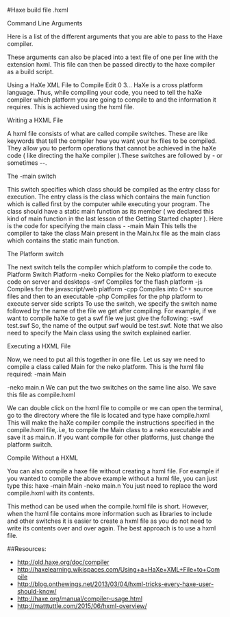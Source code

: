 #Haxe build file .hxml

Command Line Arguments

Here is a list of the different arguments that you are able to pass to the Haxe compiler.

These arguments can also be placed into a text file of one per line with the extension hxml. This file can then be passed directly to the haxe compiler as a build script.



Using a HaXe XML File to Compile  Edit 0 3…
HaXe is a cross platform language. Thus, while compiling your code, you need to tell the haXe compiler which platform you are going to compile to and the information it requires. This is achieved using the hxml file.

Writing a HXML File

A hxml file consists of what are called compile switches. These are like keywords that tell the compiler how you want your hx files to be compiled. They allow you to perform operations that cannot be achieved in the haXe code ( like directing the haXe compiler ).These switches are followed by - or sometimes --. 


The -main switch

This switch specifies which class should be compiled as the entry class for execution. The entry class is the class which contains the main function which is called first by the computer while executing your program. The class should have a static main function as its member ( we declared this kind of main function in the last lesson of the Getting Started chapter ).
Here is the code for specifying the main class -
-main Main
This tells the compiler to take the class Main present in the Main.hx file as the main class which contains the static main function.

The Platform switch

The next switch tells the compiler which platform to compile the code to.
Platform Switch
Platform
-neko
Compiles for the Neko platform to
execute code on server and desktops
-swf
Compiles for the flash platform
-js
Compiles for the javascript/web platform
-cpp
Compiles into C++ source files and then
to an executable
-php
Compiles for the php platform to execute
server side scripts
To use the switch, we specify the switch name followed by the name of the file we get after compiling. For example, if we want to compile haXe to get a swf file we just give the following:
-swf test.swf
So, the name of the output swf would be test.swf. Note that we also need to specify the Main class using the switch explained earlier.

Executing a HXML File

Now, we need to put all this together in one file. Let us say we need to compile a class called Main for the neko platform. This is the hxml file required:
-main Main
 
-neko main.n
We can put the two switches on the same line also. We save this file as compile.hxml

We can double click on the hxml file to compile or we can open the terminal, go to the directory where the file is located and type
haxe compile.hxml
This will make the haXe compiler compile the instructions specified in the compile.hxml file,.i.e, to compile the Main class to a neko executable and save it as main.n. If you want compile for other platforms, just change the platform switch.

Compile Without a HXML

You can also compile a haxe file without creating a hxml file. For example if you wanted to compile the above example without a hxml file, you can just type this:
haxe -main Main -neko main.n
You just need to replace the word compile.hxml with its contents.

This method can be used when the compile.hxml file is short. However, when the hxml file contains more information such as libraries to include and other switches it is easier to create a hxml file as you do not need to write its contents over and over again.
The best approach is to use a hxml file.




##Resources:

* <http://old.haxe.org/doc/compiler>
* <http://haxelearning.wikispaces.com/Using+a+HaXe+XML+File+to+Compile>
* <http://blog.onthewings.net/2013/03/04/hxml-tricks-every-haxe-user-should-know/>
* <http://haxe.org/manual/compiler-usage.html>
* <http://matttuttle.com/2015/06/hxml-overview/>

